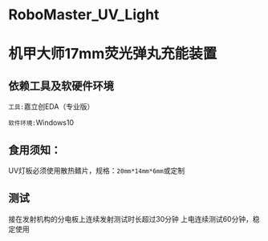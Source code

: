 # RoboMaster_UV_Light
# 机甲大师17mm荧光弹丸充能装置
## 依赖工具及软硬件环境
`工具:`嘉立创EDA（专业版）

`软件环境:`Windows10

## 食用须知：
UV灯板必须使用散热鳍片，规格：`20mm*14mm*6mm`或定制

## 测试
接在发射机构的分电板上连续发射测试时长超过30分钟
上电连续测试60分钟，稳定使用
